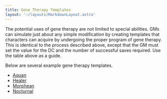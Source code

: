 ```yaml
---
title: Gene Therapy Templates
layout: '~/layouts/MarkdownLayout.astro'
---
```

The potential uses of gene therapy are not limited to special abilities. GMs
can simulate just about any simple modification by creating templates that
characters can acquire by undergoing the proper program of gene therapy. This
is identical to the process described above, except that the GM must set the
value for the DC and the number of successful saves required. Use the table
above as a guide.

Below are several example gene therapy templates.

  * [ Aquan ](/future.d20.srd/scientific.engineering/gene.therapy.templates/aquan)
  * [ Healer ](/future.d20.srd/scientific.engineering/gene.therapy.templates/healer)
  * [ Morphean ](/future.d20.srd/scientific.engineering/gene.therapy.templates/morphean)
  * [ Nocturnal ](/future.d20.srd/scientific.engineering/gene.therapy.templates/nocturnal)


